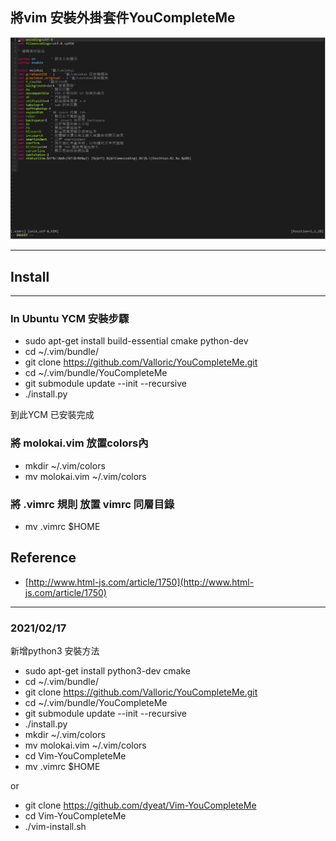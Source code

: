 ## **將vim 安裝外掛套件YouCompleteMe**

![1](https://raw.githubusercontent.com/dyeat/Vim-YouCompleteMe/master/sample.jpg)

---

## **Install**

---
### **In Ubuntu YCM 安裝步驟**

- sudo apt-get install build-essential cmake python-dev
- cd ~/.vim/bundle/
- git clone https://github.com/Valloric/YouCompleteMe.git
- cd ~/.vim/bundle/YouCompleteMe
- git submodule update --init --recursive
- ./install.py

到此YCM 已安裝完成

### **將 molokai.vim 放置colors內**

- mkdir ~/.vim/colors
- mv molokai.vim ~/.vim/colors


### **將 .vimrc 規則 放置 vimrc 同層目錄**
- mv .vimrc $HOME

## **Reference**

- [http://www.html-js.com/article/1750](http://www.html-js.com/article/1750)

---

### 2021/02/17

新增python3 安裝方法

- sudo apt-get install python3-dev cmake
- cd ~/.vim/bundle/
- git clone https://github.com/Valloric/YouCompleteMe.git
- cd ~/.vim/bundle/YouCompleteMe
- git submodule update --init --recursive
- ./install.py
- mkdir ~/.vim/colors
- mv molokai.vim ~/.vim/colors
- cd Vim-YouCompleteMe
- mv .vimrc $HOME

or

- git clone https://github.com/dyeat/Vim-YouCompleteMe
- cd Vim-YouCompleteMe
- ./vim-install.sh